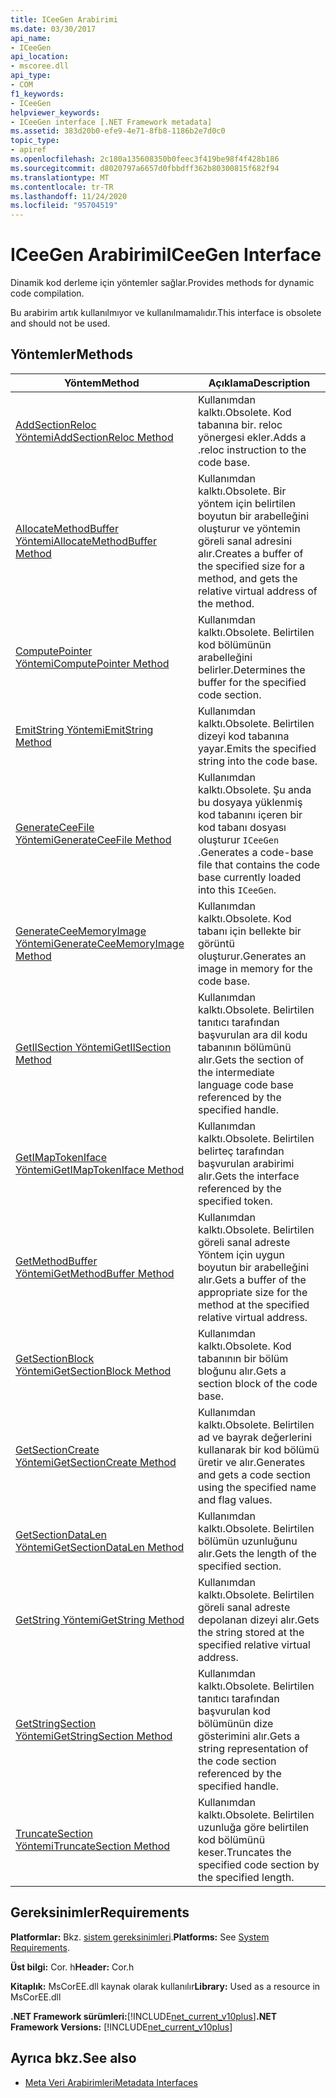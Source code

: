 ```yaml
---
title: ICeeGen Arabirimi
ms.date: 03/30/2017
api_name:
- ICeeGen
api_location:
- mscoree.dll
api_type:
- COM
f1_keywords:
- ICeeGen
helpviewer_keywords:
- ICeeGen interface [.NET Framework metadata]
ms.assetid: 383d20b0-efe9-4e71-8fb8-1186b2e7d0c0
topic_type:
- apiref
ms.openlocfilehash: 2c180a135608350b0feec3f419be98f4f428b186
ms.sourcegitcommit: d8020797a6657d0fbbdff362b80300815f682f94
ms.translationtype: MT
ms.contentlocale: tr-TR
ms.lasthandoff: 11/24/2020
ms.locfileid: "95704519"
---
```

# <a name="iceegen-interface"></a><span data-ttu-id="42469-102">ICeeGen Arabirimi</span><span class="sxs-lookup"><span data-stu-id="42469-102">ICeeGen Interface</span></span>

<span data-ttu-id="42469-103">Dinamik kod derleme için yöntemler sağlar.</span><span class="sxs-lookup"><span data-stu-id="42469-103">Provides methods for dynamic code compilation.</span></span>  
  
 <span data-ttu-id="42469-104">Bu arabirim artık kullanılmıyor ve kullanılmamalıdır.</span><span class="sxs-lookup"><span data-stu-id="42469-104">This interface is obsolete and should not be used.</span></span>  
  
## <a name="methods"></a><span data-ttu-id="42469-105">Yöntemler</span><span class="sxs-lookup"><span data-stu-id="42469-105">Methods</span></span>  
  
|<span data-ttu-id="42469-106">Yöntem</span><span class="sxs-lookup"><span data-stu-id="42469-106">Method</span></span>|<span data-ttu-id="42469-107">Açıklama</span><span class="sxs-lookup"><span data-stu-id="42469-107">Description</span></span>|  
|------------|-----------------|  
|[<span data-ttu-id="42469-108">AddSectionReloc Yöntemi</span><span class="sxs-lookup"><span data-stu-id="42469-108">AddSectionReloc Method</span></span>](iceegen-addsectionreloc-method.md)|<span data-ttu-id="42469-109">Kullanımdan kalktı.</span><span class="sxs-lookup"><span data-stu-id="42469-109">Obsolete.</span></span> <span data-ttu-id="42469-110">Kod tabanına bir. reloc yönergesi ekler.</span><span class="sxs-lookup"><span data-stu-id="42469-110">Adds a .reloc instruction to the code base.</span></span>|  
|[<span data-ttu-id="42469-111">AllocateMethodBuffer Yöntemi</span><span class="sxs-lookup"><span data-stu-id="42469-111">AllocateMethodBuffer Method</span></span>](iceegen-allocatemethodbuffer-method.md)|<span data-ttu-id="42469-112">Kullanımdan kalktı.</span><span class="sxs-lookup"><span data-stu-id="42469-112">Obsolete.</span></span> <span data-ttu-id="42469-113">Bir yöntem için belirtilen boyutun bir arabelleğini oluşturur ve yöntemin göreli sanal adresini alır.</span><span class="sxs-lookup"><span data-stu-id="42469-113">Creates a buffer of the specified size for a method, and gets the relative virtual address of the method.</span></span>|  
|[<span data-ttu-id="42469-114">ComputePointer Yöntemi</span><span class="sxs-lookup"><span data-stu-id="42469-114">ComputePointer Method</span></span>](iceegen-computepointer-method.md)|<span data-ttu-id="42469-115">Kullanımdan kalktı.</span><span class="sxs-lookup"><span data-stu-id="42469-115">Obsolete.</span></span> <span data-ttu-id="42469-116">Belirtilen kod bölümünün arabelleğini belirler.</span><span class="sxs-lookup"><span data-stu-id="42469-116">Determines the buffer for the specified code section.</span></span>|  
|[<span data-ttu-id="42469-117">EmitString Yöntemi</span><span class="sxs-lookup"><span data-stu-id="42469-117">EmitString Method</span></span>](iceegen-emitstring-method.md)|<span data-ttu-id="42469-118">Kullanımdan kalktı.</span><span class="sxs-lookup"><span data-stu-id="42469-118">Obsolete.</span></span> <span data-ttu-id="42469-119">Belirtilen dizeyi kod tabanına yayar.</span><span class="sxs-lookup"><span data-stu-id="42469-119">Emits the specified string into the code base.</span></span>|  
|[<span data-ttu-id="42469-120">GenerateCeeFile Yöntemi</span><span class="sxs-lookup"><span data-stu-id="42469-120">GenerateCeeFile Method</span></span>](iceegen-generateceefile-method.md)|<span data-ttu-id="42469-121">Kullanımdan kalktı.</span><span class="sxs-lookup"><span data-stu-id="42469-121">Obsolete.</span></span> <span data-ttu-id="42469-122">Şu anda bu dosyaya yüklenmiş kod tabanını içeren bir kod tabanı dosyası oluşturur `ICeeGen` .</span><span class="sxs-lookup"><span data-stu-id="42469-122">Generates a code-base file that contains the code base currently loaded into this `ICeeGen`.</span></span>|  
|[<span data-ttu-id="42469-123">GenerateCeeMemoryImage Yöntemi</span><span class="sxs-lookup"><span data-stu-id="42469-123">GenerateCeeMemoryImage Method</span></span>](iceegen-generateceememoryimage-method.md)|<span data-ttu-id="42469-124">Kullanımdan kalktı.</span><span class="sxs-lookup"><span data-stu-id="42469-124">Obsolete.</span></span> <span data-ttu-id="42469-125">Kod tabanı için bellekte bir görüntü oluşturur.</span><span class="sxs-lookup"><span data-stu-id="42469-125">Generates an image in memory for the code base.</span></span>|  
|[<span data-ttu-id="42469-126">GetIlSection Yöntemi</span><span class="sxs-lookup"><span data-stu-id="42469-126">GetIlSection Method</span></span>](iceegen-getilsection-method.md)|<span data-ttu-id="42469-127">Kullanımdan kalktı.</span><span class="sxs-lookup"><span data-stu-id="42469-127">Obsolete.</span></span> <span data-ttu-id="42469-128">Belirtilen tanıtıcı tarafından başvurulan ara dil kodu tabanının bölümünü alır.</span><span class="sxs-lookup"><span data-stu-id="42469-128">Gets the section of the intermediate language code base referenced by the specified handle.</span></span>|  
|[<span data-ttu-id="42469-129">GetIMapTokenIface Yöntemi</span><span class="sxs-lookup"><span data-stu-id="42469-129">GetIMapTokenIface Method</span></span>](iceegen-getimaptokeniface-method.md)|<span data-ttu-id="42469-130">Kullanımdan kalktı.</span><span class="sxs-lookup"><span data-stu-id="42469-130">Obsolete.</span></span> <span data-ttu-id="42469-131">Belirtilen belirteç tarafından başvurulan arabirimi alır.</span><span class="sxs-lookup"><span data-stu-id="42469-131">Gets the interface referenced by the specified token.</span></span>|  
|[<span data-ttu-id="42469-132">GetMethodBuffer Yöntemi</span><span class="sxs-lookup"><span data-stu-id="42469-132">GetMethodBuffer Method</span></span>](iceegen-getmethodbuffer-method.md)|<span data-ttu-id="42469-133">Kullanımdan kalktı.</span><span class="sxs-lookup"><span data-stu-id="42469-133">Obsolete.</span></span> <span data-ttu-id="42469-134">Belirtilen göreli sanal adreste Yöntem için uygun boyutun bir arabelleğini alır.</span><span class="sxs-lookup"><span data-stu-id="42469-134">Gets a buffer of the appropriate size for the method at the specified relative virtual address.</span></span>|  
|[<span data-ttu-id="42469-135">GetSectionBlock Yöntemi</span><span class="sxs-lookup"><span data-stu-id="42469-135">GetSectionBlock Method</span></span>](iceegen-getsectionblock-method.md)|<span data-ttu-id="42469-136">Kullanımdan kalktı.</span><span class="sxs-lookup"><span data-stu-id="42469-136">Obsolete.</span></span> <span data-ttu-id="42469-137">Kod tabanının bir bölüm bloğunu alır.</span><span class="sxs-lookup"><span data-stu-id="42469-137">Gets a section block of the code base.</span></span>|  
|[<span data-ttu-id="42469-138">GetSectionCreate Yöntemi</span><span class="sxs-lookup"><span data-stu-id="42469-138">GetSectionCreate Method</span></span>](iceegen-getsectioncreate-method.md)|<span data-ttu-id="42469-139">Kullanımdan kalktı.</span><span class="sxs-lookup"><span data-stu-id="42469-139">Obsolete.</span></span> <span data-ttu-id="42469-140">Belirtilen ad ve bayrak değerlerini kullanarak bir kod bölümü üretir ve alır.</span><span class="sxs-lookup"><span data-stu-id="42469-140">Generates and gets a code section using the specified name and flag values.</span></span>|  
|[<span data-ttu-id="42469-141">GetSectionDataLen Yöntemi</span><span class="sxs-lookup"><span data-stu-id="42469-141">GetSectionDataLen Method</span></span>](iceegen-getsectiondatalen-method.md)|<span data-ttu-id="42469-142">Kullanımdan kalktı.</span><span class="sxs-lookup"><span data-stu-id="42469-142">Obsolete.</span></span> <span data-ttu-id="42469-143">Belirtilen bölümün uzunluğunu alır.</span><span class="sxs-lookup"><span data-stu-id="42469-143">Gets the length of the specified section.</span></span>|  
|[<span data-ttu-id="42469-144">GetString Yöntemi</span><span class="sxs-lookup"><span data-stu-id="42469-144">GetString Method</span></span>](iceegen-getstring-method.md)|<span data-ttu-id="42469-145">Kullanımdan kalktı.</span><span class="sxs-lookup"><span data-stu-id="42469-145">Obsolete.</span></span> <span data-ttu-id="42469-146">Belirtilen göreli sanal adreste depolanan dizeyi alır.</span><span class="sxs-lookup"><span data-stu-id="42469-146">Gets the string stored at the specified relative virtual address.</span></span>|  
|[<span data-ttu-id="42469-147">GetStringSection Yöntemi</span><span class="sxs-lookup"><span data-stu-id="42469-147">GetStringSection Method</span></span>](iceegen-getstringsection-method.md)|<span data-ttu-id="42469-148">Kullanımdan kalktı.</span><span class="sxs-lookup"><span data-stu-id="42469-148">Obsolete.</span></span> <span data-ttu-id="42469-149">Belirtilen tanıtıcı tarafından başvurulan kod bölümünün dize gösterimini alır.</span><span class="sxs-lookup"><span data-stu-id="42469-149">Gets a string representation of the code section referenced by the specified handle.</span></span>|  
|[<span data-ttu-id="42469-150">TruncateSection Yöntemi</span><span class="sxs-lookup"><span data-stu-id="42469-150">TruncateSection Method</span></span>](iceegen-truncatesection-method.md)|<span data-ttu-id="42469-151">Kullanımdan kalktı.</span><span class="sxs-lookup"><span data-stu-id="42469-151">Obsolete.</span></span> <span data-ttu-id="42469-152">Belirtilen uzunluğa göre belirtilen kod bölümünü keser.</span><span class="sxs-lookup"><span data-stu-id="42469-152">Truncates the specified code section by the specified length.</span></span>|  
  
## <a name="requirements"></a><span data-ttu-id="42469-153">Gereksinimler</span><span class="sxs-lookup"><span data-stu-id="42469-153">Requirements</span></span>  

 <span data-ttu-id="42469-154">**Platformlar:** Bkz. [sistem gereksinimleri](../../get-started/system-requirements.md).</span><span class="sxs-lookup"><span data-stu-id="42469-154">**Platforms:** See [System Requirements](../../get-started/system-requirements.md).</span></span>  
  
 <span data-ttu-id="42469-155">**Üst bilgi:** Cor. h</span><span class="sxs-lookup"><span data-stu-id="42469-155">**Header:** Cor.h</span></span>  
  
 <span data-ttu-id="42469-156">**Kitaplık:** MsCorEE.dll kaynak olarak kullanılır</span><span class="sxs-lookup"><span data-stu-id="42469-156">**Library:** Used as a resource in MsCorEE.dll</span></span>  
  
 <span data-ttu-id="42469-157">**.NET Framework sürümleri:**[!INCLUDE[net_current_v10plus](../../../../includes/net-current-v10plus-md.md)]</span><span class="sxs-lookup"><span data-stu-id="42469-157">**.NET Framework Versions:** [!INCLUDE[net_current_v10plus](../../../../includes/net-current-v10plus-md.md)]</span></span>  
  
## <a name="see-also"></a><span data-ttu-id="42469-158">Ayrıca bkz.</span><span class="sxs-lookup"><span data-stu-id="42469-158">See also</span></span>

- [<span data-ttu-id="42469-159">Meta Veri Arabirimleri</span><span class="sxs-lookup"><span data-stu-id="42469-159">Metadata Interfaces</span></span>](metadata-interfaces.md)
